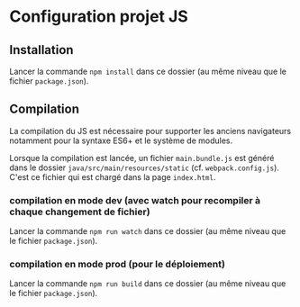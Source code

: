 # Configuration projet JS

## Installation
Lancer la commande `npm install` dans ce dossier (au même niveau que le fichier `package.json`).

## Compilation
La compilation du JS est nécessaire pour supporter les anciens navigateurs notamment pour la syntaxe ES6+ et le système de modules.

Lorsque la compilation est lancée, un fichier `main.bundle.js` est généré dans le dossier `java/src/main/resources/static` (cf. `webpack.config.js`). C'est ce fichier qui est chargé dans la page `index.html`.

### compilation en mode dev (avec watch pour recompiler à chaque changement de fichier)
Lancer la commande `npm run watch` dans ce dossier (au même niveau que le fichier `package.json`).

### compilation en mode prod (pour le déploiement)
Lancer la commande `npm run build` dans ce dossier (au même niveau que le fichier `package.json`).
